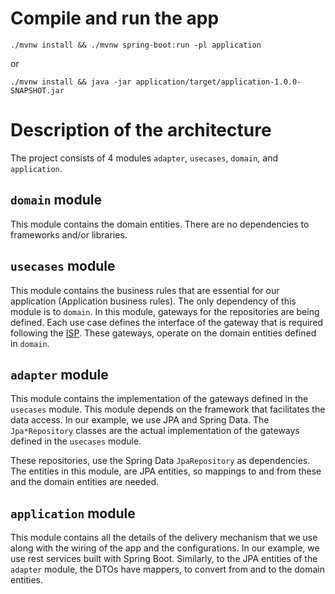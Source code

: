 # Compile and run the app

`./mvnw install && ./mvnw spring-boot:run -pl application`

or

`./mvnw install && java -jar application/target/application-1.0.0-SNAPSHOT.jar`

# Description of the architecture

The project consists of 4 modules `adapter`, `usecases`, `domain`, and
`application`.

## `domain` module

This module contains the domain entities. There are no dependencies to frameworks and/or libraries.

## `usecases` module

This module contains the business rules that are essential for our application
(Application business rules). The only dependency of this module is to `domain`.
In this module, gateways for the repositories are being defined. Each use case
defines the interface of the gateway that is required following the
[ISP](https://en.wikipedia.org/wiki/Interface_segregation_principle). These
gateways, operate on the domain entities defined in `domain`.

## `adapter` module

This module contains the implementation of the gateways defined in the
`usecases` module. This module depends on the framework that facilitates the
data access. In our example, we use JPA and Spring Data. The `Jpa*Repository`
classes are the actual implementation of the gateways defined in the `usecases`
module.

These repositories, use the Spring Data `JpaRepository` as dependencies.
The entities in this module, are JPA entities, so mappings to and from these and
the domain entities are needed.

## `application` module

This module contains all the details of the delivery mechanism that we use along
with the wiring of the app and the configurations. In our example, we use rest services
built with Spring Boot. Similarly, to the JPA entities of the
`adapter` module, the DTOs have mappers, to convert from and to the domain
entities.
